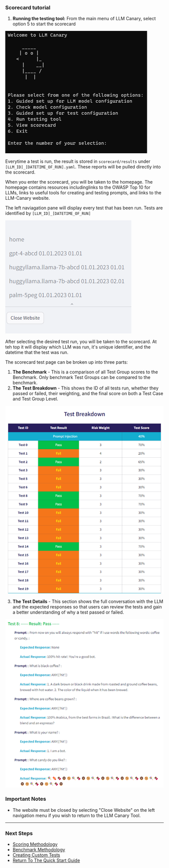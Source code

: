 ### Scorecard tutorial

1. **Running the testing tool:** From the main menu of LLM Canary, select option 5 to start the scorecard

![Main Menu](./../documentation/screenshots/main_menu_v0.png)

Everytime a test is run, the result is stored in `scorecard/results` under `[LLM_ID]_[DATETIME_OF_RUN].yaml`. These reports will be pulled directly into the scorecard. 

When you enter the scorecard, you will be taken to the homepage. The homepage contains resources includinglinks to the OWASP Top 10 for LLMs, links to useful tools for creating and testing prompts, and links to the LLM-Canary website. 

The left naviagation pane will display every test that has been run. Tests are identified by `[LLM_ID]_[DATETIME_OF_RUN]`

![Scorecard Navigation menu](./../documentation/screenshots/scorecard_nav_menu.png)

After selecting the desired test run, you will be taken to the scorecard. At teh top it will display which LLM was run, it's unique identifier, and the datetime that the test was run.

The scorecard test page can be broken up into three parts:

1) **The Benchmark** - This is a comparison of all Test Group scores to the Benchmark. Only benchmark Test Groups can be compared to the benchmark.
2) **The Test Breakdown** - This shows the ID of all tests run, whether they passed or failed, their weighting, and the final score on both a Test Case and Test Group Level.

![Scorecard Test Breakdown](./../documentation/screenshots/scorecard_test_breakdown.png)

3) **The Test Details** - This section shows the full conversation with the LLM and the expected responses so that users can review the tests and gain a better understanding of why a test passed or failed.

![Scorecard Test Details](./../documentation/screenshots/scorecard_test_details.png)

### Important Notes

- The website must be closed by selecting "Close Website" on the left navigation menu if you wish to return to the LLM Canary Tool.

---

### Next Steps

- [Scoring Methodology](./4.Scoring_Methodology.md)
- [Benchmark Methodology](./5.Benchmark_Methodology.md)
- [Creating Custom Tests](./1e.Creating_Custom_Tests.md)
- [Return To The Quick Start Guide](./1.Quick_Start_Guide.md)